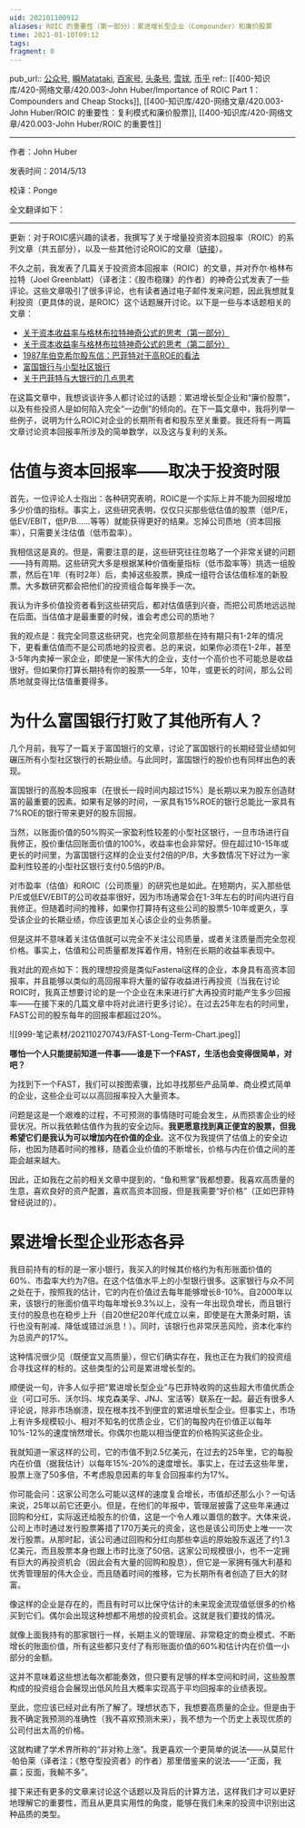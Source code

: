```yaml
---
uid: 202101100912
aliases: ROIC 的重要性（第一部分）：累进增长型企业（Compounder）和廉价股票
time: 2021-01-10T09:12
tags: 
fragment: 0
---
```

pub_url:: [公众号](https://mp.weixin.qq.com/s/XSo7MXRjdrQE0OnIHMWgTQ), [瞬Matataki](https://www.matataki.io/p/1801), [百家号](https://baijiahao.baidu.com/s?id=1655379173889247037), [头条号](https://www.toutiao.com/i6780434370709684748/), [雪球](https://xueqiu.com/6001666304/182622631), [币乎](https://bihu.com/article/1094562687)
ref:: [[400-知识库/420-网络文章/420.003-John Huber/Importance of ROIC Part 1：Compounders and Cheap Stocks]], [[400-知识库/420-网络文章/420.003-John Huber/ROIC 的重要性：复利模式和廉价股票]], [[400-知识库/420-网络文章/420.003-John Huber/ROIC 的重要性]]

---

作者：John Huber

发表时间：2014/5/13

校译：Ponge

全文翻译如下：

* * *

更新：对于ROIC感兴趣的读者，我撰写了关于增量投资资本回报率（ROIC）的系列文章（共五部分），以及一些其他讨论ROIC的文章（[链接](http://sabercapitalmgt.com/tag/roic/)）。

不久之前，我发表了几篇关于投资资本回报率（ROIC）的文章，并对乔尔·格林布拉特（Joel Greenblatt）（译者注：《股市稳赚》的作者）的神奇公式发表了一些评论。这些文章吸引了很多评论，也有读者通过电子邮件发来问题，因此我想就复利投资（更具体的说，是ROIC）这个话题展开讨论。以下是一些与本话题相关的文章：

* [关于资本收益率与格林布拉特神奇公式的思考（第一部分）](http://sabercapitalmgt.com/thoughts-on-return-on-capital-and-greenblatts-magic-formula-part-1/)
* [关于资本收益率与格林布拉特神奇公式的思考（第二部分）](http://sabercapitalmgt.com/thoughts-on-return-on-capital-and-greenblatts-magic-formula-part-2/)
* [1987年伯克希尔股东信：巴菲特对于高ROE的看法](http://sabercapitalmgt.com/1987-berkshire-letter-and-buffetts-thoughts-on-high-roe/)
* [富国银行与小型社区银行](http://sabercapitalmgt.com/wells-fargo-vs-small-community-banks/)
* [关于巴菲特与大银行的几点思考](http://sabercapitalmgt.com/a-few-thoughts-on-buffett-and-great-banks/)

在这篇文章中，我想谈谈许多人都讨论过的话题：累进增长型企业和“廉价股票”，以及有些投资人是如何陷入完全“一边倒”的倾向的。在下一篇文章中，我将列举一些例子，说明为什么ROIC对企业的长期所有者和股东至关重要。我还将有一两篇文章讨论资本回报率所涉及的简单数学，以及这与复利的关系。

# 估值与资本回报率——取决于投资时限

首先，一位评论人士指出：各种研究表明，ROIC是一个实际上并不能为回报增加多少价值的指标。事实上，这些研究表明，仅仅只买那些低估值的股票（低P/E，低EV/EBIT，低P/B……等等）就能获得更好的结果。忘掉公司质地（资本回报率），只需要关注估值（低市盈率）。

我相信这是真的。但是，需要注意的是，这些研究往往忽略了一个非常关键的问题——持有周期。这些研究大多是根据某种价值衡量指标（低市盈率等）挑选一组股票，然后在1年（有时2年）后，卖掉这些股票，换成一组符合该估值标准的新股票。大多数研究都会把他们的投资组合每年换手一次。

我认为许多价值投资者看到这些研究后，都对估值感到兴奋，而把公司质地远远抛在后面。当估值才是最重要的时候，谁会考虑公司的质地？

我的观点是：我完全同意这些研究，也完全同意那些在持有期只有1-2年的情况下，更看重估值而不是公司质地的投资者。总的来说，如果你必须在1-2年，甚至3-5年内卖掉一家企业，即使是一家伟大的企业，支付一个高价也不可能总是收益很好。但如果你打算长期持有你的股票——5年，10年，或更长的时间，那么公司质地就变得比估值重要得多。

# 为什么富国银行打败了其他所有人？

几个月前，我写了一篇关于富国银行的文章，讨论了富国银行的长期经营业绩如何碾压所有小型社区银行的长期业绩。与此同时，富国银行的股价也有同样出色的表现。

富国银行的高股本回报率（在很长一段时间内超过15%）是长期以来为股东创造财富的最重要的因素。如果有足够的时间，一家具有15%ROE的银行总能比一家具有7%ROE的银行带来更好的股东回报。

当然，以账面价值的50%购买一家盈利性较差的小型社区银行，一旦市场进行自我修正，股价重估回账面价值的100%，收益率也会非常好。但在超过10-15年或更长的时间里，为富国银行这样的企业支付2倍的P/B，大多数情况下好过为一家盈利性较差的小型社区银行支付0.5倍的P/B。

对市盈率（估值）和ROIC（公司质量）的研究也是如此。在短期内，买入那些低P/E或低EV/EBIT的公司收益率很好，因为市场通常会在1-3年左右的时间内进行自我修正。但随着时间的推移，如果你打算持有这些公司的股票5-10年或更久，享受该企业的长期业绩，你应该更加关心该企业的业务质量。

但是这并不意味着关注估值就可以完全不关注公司质量，或者关注质量而完全忽视价格。事实上，估值和公司质量都发挥着作用，特别在长期的收益率表现中。

我对此的观点如下：我的理想投资是类似Fastenal这样的企业，本身具有高资本回报率，并且能够以类似的高回报率将大量的留存收益进行再投资（当我在讨论ROIC时，我真正想要讨论的是一个企业在未来进行扩大再投资时能产生多少回报率——在接下来的几篇文章中将对此进行更多讨论）。在过去25年左右的时间里，FAST公司的股东每年的回报率都超过20%。

![[999-笔记素材/202110270743/FAST-Long-Term-Chart.jpeg]]

**哪怕一个人只能提前知道一件事——谁是下一个FAST，生活也会变得很简单，对吧？**

为找到下一个FAST，我们可以按图索骥，比如寻找那些产品简单、商业模式简单的企业，这些企业可以以高回报率投入大量资本。

问题是这是一个艰难的过程，不可预测的事情随时可能会发生，从而损害企业的经营状况。所以我依赖估值作为我的安全边际。**我更愿意找到真正便宜的股票，但我希望它们是我认为可以增加内在价值的企业**。这不仅为我提供了估值上的安全边际，也因为随着时间的推移，随着企业价值的不断增长，价格与内在价值之间的差距会越来越大。

因此，正如我在之前的相关文章中提到的，“鱼和熊掌”我都想要。我喜欢高质量的生意，喜欢良好的资产配置，喜欢高资本回报，但是我需要“好价格”（正如巴菲特曾经说过的）。

# 累进增长型企业形态各异

我目前持有的标的是一家小银行，我买入的时候其价格约为有形账面价值的60%、市盈率大约为7倍。在这个估值水平上的小型银行很多。这家银行与众不同之处在于，按照我的估计，它的内在价值过去每年能够增长8-10%。自2000年以来，该银行的账面价值平均每年增长9.3%以上，没有一年出现负增长，而且银行支付的股息也在稳步上升（自20世纪20年代成立以来，即使是在大萧条时期，该行也没有削减、降低或错过派息！）。同时，该银行也非常厌恶风险，资本化率约为总资产的17%。

这种情况很少见（既便宜又高质量），但它们确实存在，我也正在为我们的投资组合寻找这样的标的。这些类型的公司是累进增长型的。

顺便说一句，许多人似乎把“累进增长型企业”与巴菲特收购的这些超大市值优质企业（可口可乐、沃尔玛、埃克森美孚、JNJ、宝洁等）联系在一起。最近有很多人评论说，除非市场崩溃，现在根本找不到便宜的累进增长型企业。但事实上，市场上有许多规模较小、相对不知名的优质企业，它们的每股内在价值正以每年10%-12%的速度悄然增长。你偶尔也能以相当便宜的价格购买这些企业。

我就知道一家这样的公司，它的市值不到2.5亿美元，在过去的25年里，它的每股内在价值（据我估计）以每年15%-20%的速度增长。事实上，在过去这些年里，股票上涨了50多倍，不考虑股息因素的年复合回报率约为17%。

你可能会问：这家公司怎么可能以这样的速度复合增长，市值却还那么小？一句话来说，25年以前它还更小。但是，在他们的年报中，管理层披露了这些年来通过回购和分红，实际返还给股东的价值，这是一个令人难以置信的数字。大体来说，公司上市时通过发行股票筹措了170万美元的资金，这也是该公司历史上唯一一次发行股票。从那时起，该公司通过回购和分红向那些幸运的原始股东返还了约1.3亿美元，而且股票本身也跟上市时比涨了50倍。这家公司规模很小，也不一定拥有巨大的再投资机会（因此会有大量的回购和股息），但它是一家拥有强大利基和优秀管理层的伟大企业，而且随着时间的推移，它为长期所有者创造了巨大的财富。

像这样的企业是存在的，而且有时可以比保守估计的未来现金流现值低很多的价格买到它们。偶尔会出现这种想都不用想的投资机会。这就是我们要找的情况。

就像上面我持有的那家银行一样，长期主义的管理层、非常稳定的商业模式、不断增长的账面价值，所有这些都只支付了有形账面价值的60%和估计内在价值一小部分的金额。

这并不意味着这些想法每次都能奏效，但只要有足够的样本空间和时间，这些股票构成的投资组合会展现出低风险且大概率实现高于平均回报率的业绩表现。

至此，您应该已经对此有所了解了。理想状态下，我想要高质量的企业。但是由于我不确定我预测的准确性（我不喜欢预测未来），我不想为一个历史上表现优质的公司付出太高的价格。

这就构建了学术界所称的“非对称上涨”。我更喜欢一个更简单的说法——从莫尼什·帕伯莱（译者注：《憨夺型投资者》的作者）那里借鉴来的说法——“正面，我贏；反面，我輸不多”。

接下来还有更多的文章来讨论这个话题以及背后的计算方法，这样我们才可以更好地理解它的重要性，而且从更具实用性的角度，能够在我们未来的投资中识别出这种品质的类型。